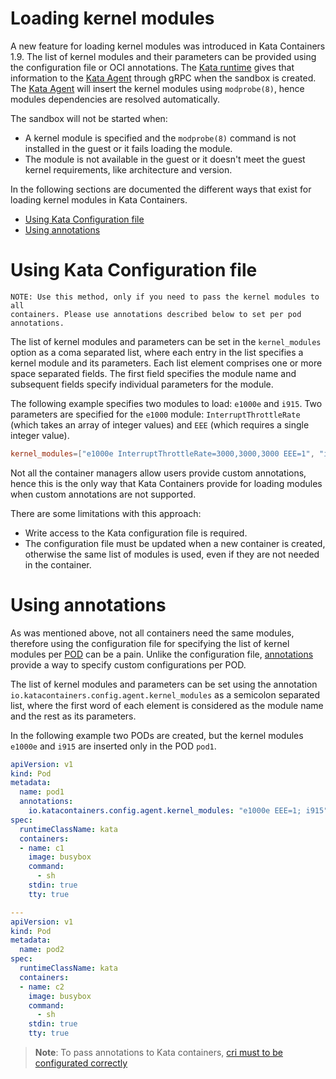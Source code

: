 # Loading kernel modules

A new feature for loading kernel modules was introduced in Kata Containers 1.9.
The list of kernel modules and their parameters can be provided using the
configuration file or OCI annotations. The [Kata runtime][1] gives that
information to the [Kata Agent][2] through gRPC when the sandbox is created.
The [Kata Agent][2] will insert the kernel modules using `modprobe(8)`, hence
modules dependencies are resolved automatically.

The sandbox will not be started when:

  * A kernel module is specified and the `modprobe(8)` command is not installed in
    the guest or it fails loading the module.
  * The module is not available in the guest or it doesn't meet the guest kernel
    requirements, like architecture and version.

In the following sections are documented the different ways that exist for
loading kernel modules in Kata Containers.

- [Using Kata Configuration file](#using-kata-configuration-file)
- [Using annotations](#using-annotations)

# Using Kata Configuration file

```
NOTE: Use this method, only if you need to pass the kernel modules to all
containers. Please use annotations described below to set per pod annotations.
```

The list of kernel modules and parameters can be set in the `kernel_modules`
option as a coma separated list, where each entry in the list specifies a kernel
module and its parameters. Each list element comprises one or more space separated
fields. The first field specifies the module name and subsequent fields specify
individual parameters for the module.

The following example specifies two modules to load: `e1000e` and `i915`. Two parameters
are specified for the `e1000` module: `InterruptThrottleRate` (which takes an array
of integer values) and `EEE` (which requires a single integer value).

```toml
kernel_modules=["e1000e InterruptThrottleRate=3000,3000,3000 EEE=1", "i915"]
```

Not all the container managers allow users provide custom annotations, hence
this is the only way that Kata Containers provide for loading modules when
custom annotations are not supported.

There are some limitations with this approach:

* Write access to the Kata configuration file is required.
* The configuration file must be updated when a new container is created,
  otherwise the same list of modules is used, even if they are not needed in the
  container.

# Using annotations

As was mentioned above, not all containers need the same modules, therefore using
the configuration file for specifying the list of kernel modules per [POD][3] can
be a pain.
Unlike the configuration file, [annotations](how-to-set-sandbox-config-kata.md)
provide a way to specify custom configurations per POD.

The list of kernel modules and parameters can be set using the annotation
`io.katacontainers.config.agent.kernel_modules` as a semicolon separated
list, where the first word of each element is considered as the module name and
the rest as its parameters.

In the following example two PODs are created, but the kernel modules `e1000e`
and `i915` are inserted only in the POD `pod1`.


```yaml
apiVersion: v1
kind: Pod
metadata:
  name: pod1
  annotations:
    io.katacontainers.config.agent.kernel_modules: "e1000e EEE=1; i915"
spec:
  runtimeClassName: kata
  containers:
  - name: c1
    image: busybox
    command:
      - sh
    stdin: true
    tty: true

---
apiVersion: v1
kind: Pod
metadata:
  name: pod2
spec:
  runtimeClassName: kata
  containers:
  - name: c2
    image: busybox
    command:
      - sh
    stdin: true
    tty: true
```

> **Note**: To pass annotations to Kata containers, [cri must to be configurated correctly](how-to-set-sandbox-config-kata.md#cri-configuration)

[1]: ../../src/runtime
[2]: ../../src/agent
[3]: https://kubernetes.io/docs/concepts/workloads/pods/pod/
